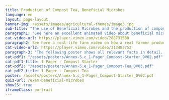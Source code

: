 ```yaml
---
title: Production of Compost Tea, Beneficial Microbes
language: en
layout: page-layout
banner-img: /assets/images/agricultural-themes/image3.jpg
sub-title: "The use of Beneficial Microbes and the production of compost starter and compost tea are important practices for a healthy soil life and a good soil fertility."
paragraph1: "See here an excellent animated video about beneficial microbes, how to produce compost starter and compost tea and what benefits farmers get."
cat-video-url: https://player.vimeo.com/video/288731580
paragraph2: See here a real-life farm video on how a real farmer produces his own compost tea and what benefits he gets from it.
cat-video-url2: https://player.vimeo.com/video/313483752
paragraph-3: "The following poster shows all relevant facts in detail. Have a look at it:"
cat-pdf1: "/assets/posters/Annex-5.c_1-Pager_Compost-Starter_DV02.pdf"
cat-pdf1-title: 1 Pager - Compost Starter
cat-pdf2: "/assets/posters/Annex-5.e_1-Pager_Compost-Tea_DV03.pdf"
cat-pdf2-title: 1 Pager - Compost Tea
poster: /assets/posters/Annex-5.c_1-Pager_Compost-Starter_DV02.pdf
quiz-url: /exam-beneficial-microbes
showJS: true
iframeClass: portrait
---
```


